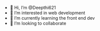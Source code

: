 - 👋 Hi, I’m @Deepthi621
- 👀 I’m interested in web development
- 🌱 I’m currently learning the front end dev
- 💞️ I’m looking to collaborate 
  

<!---
Deepthi621/Deepthi621 is a ✨ special ✨ repository because its `README.md` (this file) appears on your GitHub profile.
You can click the Preview link to take a look at your changes.
--->
